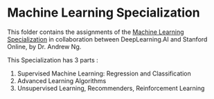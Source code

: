 # Machine Learning Specialization
This folder contains the assignments of the [Machine Learning Specialization](https://www.coursera.org/specializations/machine-learning-introduction) in collaboration between DeepLearning.AI and Stanford Online, by Dr. Andrew Ng.

This Specialization has 3 parts : 
1. Supervised Machine Learning: Regression and Classification
2. Advanced Learning Algorithms
3. Unsupervised Learning, Recommenders, Reinforcement Learning
